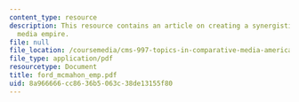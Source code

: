```yaml
---
content_type: resource
description: This resource contains an article on creating a synergistic pro wrestling
  media empire.
file: null
file_location: /coursemedia/cms-997-topics-in-comparative-media-american-pro-wrestling-spring-2007/8a966666cc8636b5063c38de13155f80_ford_mcmahon_emp.pdf
file_type: application/pdf
resourcetype: Document
title: ford_mcmahon_emp.pdf
uid: 8a966666-cc86-36b5-063c-38de13155f80
---
```

